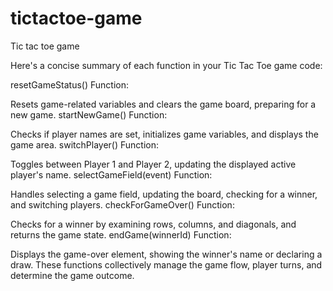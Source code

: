 # tictactoe-game
Tic tac toe game 

Here's a concise summary of each function in your Tic Tac Toe game code:

resetGameStatus() Function:

Resets game-related variables and clears the game board, preparing for a new game.
startNewGame() Function:

Checks if player names are set, initializes game variables, and displays the game area.
switchPlayer() Function:

Toggles between Player 1 and Player 2, updating the displayed active player's name.
selectGameField(event) Function:

Handles selecting a game field, updating the board, checking for a winner, and switching players.
checkForGameOver() Function:

Checks for a winner by examining rows, columns, and diagonals, and returns the game state.
endGame(winnerId) Function:

Displays the game-over element, showing the winner's name or declaring a draw.
These functions collectively manage the game flow, player turns, and determine the game outcome.






